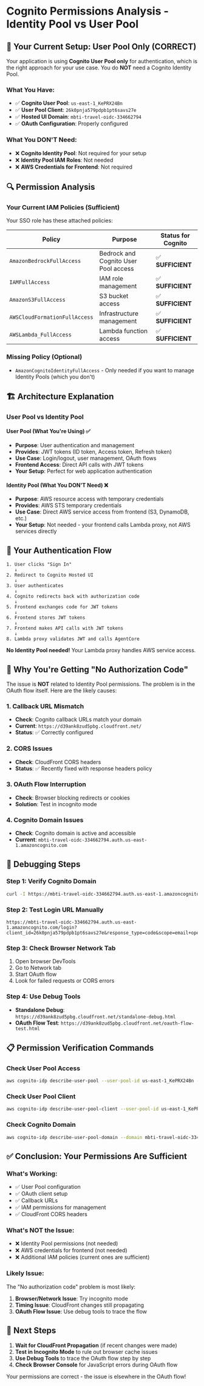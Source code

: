 # Cognito Permissions Analysis - Identity Pool vs User Pool

## 🎯 **Your Current Setup: User Pool Only (CORRECT)**

Your application is using **Cognito User Pool only** for authentication, which is the right approach for your use case. You do **NOT** need a Cognito Identity Pool.

### **What You Have:**
- ✅ **Cognito User Pool**: `us-east-1_KePRX24Bn`
- ✅ **User Pool Client**: `26k0pnja579pdpb1pt6savs27e`
- ✅ **Hosted UI Domain**: `mbti-travel-oidc-334662794`
- ✅ **OAuth Configuration**: Properly configured

### **What You DON'T Need:**
- ❌ **Cognito Identity Pool**: Not required for your setup
- ❌ **Identity Pool IAM Roles**: Not needed
- ❌ **AWS Credentials for Frontend**: Not required

## 🔍 **Permission Analysis**

### **Your Current IAM Policies (Sufficient)**

Your SSO role has these attached policies:

| Policy | Purpose | Status for Cognito |
|--------|---------|-------------------|
| `AmazonBedrockFullAccess` | Bedrock and Cognito User Pool access | ✅ **SUFFICIENT** |
| `IAMFullAccess` | IAM role management | ✅ **SUFFICIENT** |
| `AmazonS3FullAccess` | S3 bucket access | ✅ **SUFFICIENT** |
| `AWSCloudFormationFullAccess` | Infrastructure management | ✅ **SUFFICIENT** |
| `AWSLambda_FullAccess` | Lambda function access | ✅ **SUFFICIENT** |

### **Missing Policy (Optional)**
- `AmazonCognitoIdentityFullAccess` - Only needed if you want to manage Identity Pools (which you don't)

## 🏗️ **Architecture Explanation**

### **User Pool vs Identity Pool**

#### **User Pool (What You're Using) ✅**
- **Purpose**: User authentication and management
- **Provides**: JWT tokens (ID token, Access token, Refresh token)
- **Use Case**: Login/logout, user management, OAuth flows
- **Frontend Access**: Direct API calls with JWT tokens
- **Your Setup**: Perfect for web application authentication

#### **Identity Pool (What You DON'T Need) ❌**
- **Purpose**: AWS resource access with temporary credentials
- **Provides**: AWS STS temporary credentials
- **Use Case**: Direct AWS service access from frontend (S3, DynamoDB, etc.)
- **Your Setup**: Not needed - your frontend calls Lambda proxy, not AWS services directly

## 🔄 **Your Authentication Flow**

```
1. User clicks "Sign In"
   ↓
2. Redirect to Cognito Hosted UI
   ↓
3. User authenticates
   ↓
4. Cognito redirects back with authorization code
   ↓
5. Frontend exchanges code for JWT tokens
   ↓
6. Frontend stores JWT tokens
   ↓
7. Frontend makes API calls with JWT tokens
   ↓
8. Lambda proxy validates JWT and calls AgentCore
```

**No Identity Pool needed!** Your Lambda proxy handles AWS service access.

## 🚨 **Why You're Getting "No Authorization Code"**

The issue is **NOT** related to Identity Pool permissions. The problem is in the OAuth flow itself. Here are the likely causes:

### **1. Callback URL Mismatch**
- **Check**: Cognito callback URLs match your domain
- **Current**: `https://d39ank8zud5pbg.cloudfront.net/`
- **Status**: ✅ Correctly configured

### **2. CORS Issues**
- **Check**: CloudFront CORS headers
- **Status**: ✅ Recently fixed with response headers policy

### **3. OAuth Flow Interruption**
- **Check**: Browser blocking redirects or cookies
- **Solution**: Test in incognito mode

### **4. Cognito Domain Issues**
- **Check**: Cognito domain is active and accessible
- **Current**: `mbti-travel-oidc-334662794.auth.us-east-1.amazoncognito.com`

## 🧪 **Debugging Steps**

### **Step 1: Verify Cognito Domain**
```bash
curl -I https://mbti-travel-oidc-334662794.auth.us-east-1.amazoncognito.com/.well-known/openid-configuration
```

### **Step 2: Test Login URL Manually**
```
https://mbti-travel-oidc-334662794.auth.us-east-1.amazoncognito.com/login?client_id=26k0pnja579pdpb1pt6savs27e&response_type=code&scope=email+openid+profile&redirect_uri=https://d39ank8zud5pbg.cloudfront.net/
```

### **Step 3: Check Browser Network Tab**
1. Open browser DevTools
2. Go to Network tab
3. Start OAuth flow
4. Look for failed requests or CORS errors

### **Step 4: Use Debug Tools**
- **Standalone Debug**: `https://d39ank8zud5pbg.cloudfront.net/standalone-debug.html`
- **OAuth Flow Test**: `https://d39ank8zud5pbg.cloudfront.net/oauth-flow-test.html`

## 📋 **Permission Verification Commands**

### **Check User Pool Access**
```bash
aws cognito-idp describe-user-pool --user-pool-id us-east-1_KePRX24Bn --region us-east-1
```

### **Check User Pool Client**
```bash
aws cognito-idp describe-user-pool-client --user-pool-id us-east-1_KePRX24Bn --client-id 26k0pnja579pdpb1pt6savs27e --region us-east-1
```

### **Check Cognito Domain**
```bash
aws cognito-idp describe-user-pool-domain --domain mbti-travel-oidc-334662794 --region us-east-1
```

## ✅ **Conclusion: Your Permissions Are Sufficient**

### **What's Working:**
- ✅ User Pool configuration
- ✅ OAuth client setup
- ✅ Callback URLs
- ✅ IAM permissions for management
- ✅ CloudFront CORS headers

### **What's NOT the Issue:**
- ❌ Identity Pool permissions (not needed)
- ❌ AWS credentials for frontend (not needed)
- ❌ Additional IAM policies (current ones are sufficient)

### **Likely Issue:**
The "No authorization code" problem is most likely:
1. **Browser/Network Issue**: Try incognito mode
2. **Timing Issue**: CloudFront changes still propagating
3. **OAuth Flow Issue**: Use debug tools to trace the flow

## 🚀 **Next Steps**

1. **Wait for CloudFront Propagation** (if recent changes were made)
2. **Test in Incognito Mode** to rule out browser cache issues
3. **Use Debug Tools** to trace the OAuth flow step by step
4. **Check Browser Console** for JavaScript errors during OAuth flow

Your permissions are correct - the issue is elsewhere in the OAuth flow!